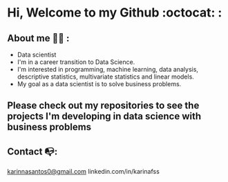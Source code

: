 # Hi, Welcome to my Github  :octocat: :

## About me :ok_woman: :
- Data scientist
- I'm in a career transition to Data Science.
- I'm interested in programming, machine learning, data analysis, descriptive statistics, multivariate statistics and linear models.
- My goal as a data scientist is to solve business problems.

## Please check out my repositories to see the projects I'm developing in data science with business problems

## Contact :mailbox_with_no_mail:: 
karinnasantos0@gmail.com    linkedin.com/in/karinafss
